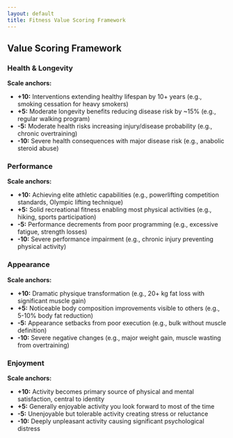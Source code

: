 ```yaml
---
layout: default
title: Fitness Value Scoring Framework
---
```


## Value Scoring Framework

### Health & Longevity
**Scale anchors:**
- **+10:** Interventions extending healthy lifespan by 10+ years (e.g., smoking cessation for heavy smokers)
- **+5:** Moderate longevity benefits reducing disease risk by ~15% (e.g., regular walking program)
- **-5:** Moderate health risks increasing injury/disease probability (e.g., chronic overtraining)
- **-10:** Severe health consequences with major disease risk (e.g., anabolic steroid abuse)

### Performance
**Scale anchors:**
- **+10:** Achieving elite athletic capabilities (e.g., powerlifting competition standards, Olympic lifting technique)
- **+5:** Solid recreational fitness enabling most physical activities (e.g., hiking, sports participation)
- **-5:** Performance decrements from poor programming (e.g., excessive fatigue, strength losses)
- **-10:** Severe performance impairment (e.g., chronic injury preventing physical activity)

### Appearance
**Scale anchors:**
- **+10:** Dramatic physique transformation (e.g., 20+ kg fat loss with significant muscle gain)
- **+5:** Noticeable body composition improvements visible to others (e.g., 5-10% body fat reduction)
- **-5:** Appearance setbacks from poor execution (e.g., bulk without muscle definition)
- **-10:** Severe negative changes (e.g., major weight gain, muscle wasting from overtraining)

### Enjoyment
**Scale anchors:**
- **+10:** Activity becomes primary source of physical and mental satisfaction, central to identity
- **+5:** Generally enjoyable activity you look forward to most of the time
- **-5:** Unenjoyable but tolerable activity creating stress or reluctance
- **-10:** Deeply unpleasant activity causing significant psychological distress
